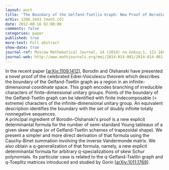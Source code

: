 ```yaml
---
layout: post
title: 'The Boundary of the Gelfand-Tsetlin Graph: New Proof of Borodin-Olshanski’s Formula, and its q-analogue'
arXiv: 1208.3443 [math.CO]
date: 2012-08-16 02:00:00
comments: false
categories: paper
published: true
more-text: Full abstract
show-date: true
journal-ref: Moscow Mathematical Journal, 14 (2014) no.&nbsp;1, 121-160
journal-web: http://www.mathjournals.org/mmj/2014-014-001/2014-014-001-006.html
---
```


In the recent paper [<a href="https://arxiv.org/abs/1109.1412">arXiv:1109.1412</a>], Borodin and Olshanski have presented a
novel proof of the celebrated Edrei-Voiculescu theorem which describes the
boundary of the Gelfand-Tsetlin graph as a region in an infinite-dimensional
coordinate space. This graph encodes branching of irreducible characters of
finite-dimensional unitary groups. Points of the boundary of the
Gelfand-Tsetlin graph can be identified with finite indecomposable (= extreme)
characters of the infinite-dimensional unitary group. An equivalent description
identifies the boundary with the set of doubly infinite totally nonnegative
sequences.
<br />A principal ingredient of Borodin-Olshanski's proof is a new explicit
determinantal formula for the number of semi-standard Young tableaux of a given
skew shape (or of Gelfand-Tsetlin schemes of trapezoidal shape). We present a
simpler and more direct derivation of that formula using the Cauchy-Binet
summation involving the inverse Vandermonde matrix. We also obtain a
q-generalization of that formula, namely, a new explicit determinantal formula
for arbitrary q-specializations of skew Schur polynomials. Its particular case
is related to the q-Gelfand-Tsetlin graph and q-Toeplitz matrices introduced
and studied by Gorin [<a href="https://arxiv.org/abs/1011.1769">arXiv:1011.1769</a>].
